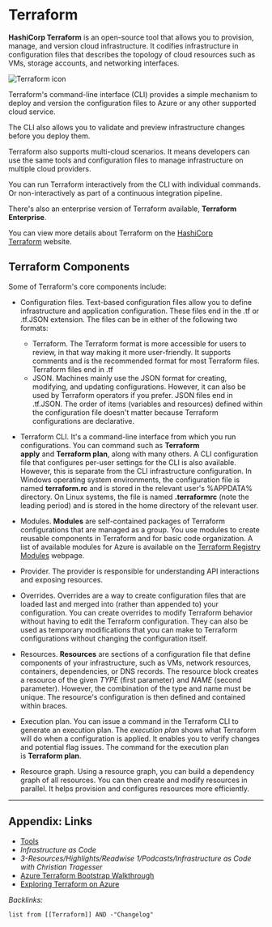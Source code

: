 # Terraform

**HashiCorp Terraform** is an open-source tool that allows you to provision, manage, and version cloud infrastructure. It codifies infrastructure in configuration files that describes the topology of cloud resources such as VMs, storage accounts, and networking interfaces.

![Terraform icon](https://docs.microsoft.com/en-us/learn/wwl-azure/implement-terraform/media/terraform-icon-30fbaf58.png)

Terraform's command-line interface (CLI) provides a simple mechanism to deploy and version the configuration files to Azure or any other supported cloud service.

The CLI also allows you to validate and preview infrastructure changes before you deploy them.

Terraform also supports multi-cloud scenarios. It means developers can use the same tools and configuration files to manage infrastructure on multiple cloud providers.

You can run Terraform interactively from the CLI with individual commands. Or non-interactively as part of a continuous integration pipeline.

There's also an enterprise version of Terraform available, **Terraform Enterprise**.

You can view more details about Terraform on the [HashiCorp Terraform](https://www.terraform.io/) website.

## Terraform Components

Some of Terraform's core components include:

* Configuration files. Text-based configuration files allow you to define infrastructure and application configuration. These files end in the .tf or .tf.JSON extension. The files can be in either of the following two formats:
  
  * Terraform. The Terraform format is more accessible for users to review, in that way making it more user-friendly. It supports comments and is the recommended format for most Terraform files. Terraform files end in .tf
  * JSON. Machines mainly use the JSON format for creating, modifying, and updating configurations. However, it can also be used by Terraform operators if you prefer. JSON files end in .tf.JSON.
  The order of items (variables and resources) defined within the configuration file doesn't matter because Terraform configurations are declarative.

* Terraform CLI. It's a command-line interface from which you run configurations. You can command such as **Terraform apply** and **Terraform plan**, along with many others. A CLI configuration file that configures per-user settings for the CLI is also available. However, this is separate from the CLI infrastructure configuration. In Windows operating system environments, the configuration file is named **terraform.rc** and is stored in the relevant user's %APPDATA% directory. On Linux systems, the file is named **.terraformrc** (note the leading period) and is stored in the home directory of the relevant user.

* Modules. **Modules** are self-contained packages of Terraform configurations that are managed as a group. You use modules to create reusable components in Terraform and for basic code organization. A list of available modules for Azure is available on the [Terraform Registry Modules](https://registry.terraform.io/) webpage.

* Provider. The provider is responsible for understanding API interactions and exposing resources.

* Overrides. Overrides are a way to create configuration files that are loaded last and merged into (rather than appended to) your configuration. You can create overrides to modify Terraform behavior without having to edit the Terraform configuration. They can also be used as temporary modifications that you can make to Terraform configurations without changing the configuration itself.

* Resources. **Resources** are sections of a configuration file that define components of your infrastructure, such as VMs, network resources, containers, dependencies, or DNS records. The resource block creates a resource of the given *TYPE* (first parameter) and *NAME* (second parameter). However, the combination of the type and name must be unique. The resource's configuration is then defined and contained within braces.

* Execution plan. You can issue a command in the Terraform CLI to generate an execution plan. The *execution plan* shows what Terraform will do when a configuration is applied. It enables you to verify changes and potential flag issues. The command for the execution plan is **Terraform plan**.

* Resource graph. Using a resource graph, you can build a dependency graph of all resources. You can then create and modify resources in parallel. It helps provision and configures resources more efficiently.

---

## Appendix: Links

* [Tools](../../Tools.md)
* *Infrastructure as Code*
* *3-Resources/Highlights/Readwise 1/Podcasts/Infrastructure as Code with Christian Tragesser*
* [Azure Terraform Bootstrap Walkthrough](../../../../0-Slipbox/Azure%20Terraform%20Bootstrap%20Walkthrough.md)
* [Exploring Terraform on Azure](../../../../0-Slipbox/Exploring%20Terraform%20on%20Azure.md)

*Backlinks:*

````dataview
list from [[Terraform]] AND -"Changelog"
````
